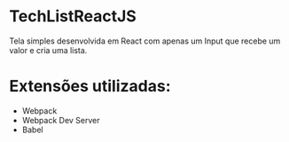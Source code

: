 # TechListReactJS

Tela simples desenvolvida em React com apenas um Input que recebe um valor e cria uma lista.

# Extensões utilizadas:
- Webpack
- Webpack Dev Server
- Babel 
